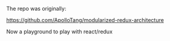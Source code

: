 The repo was originally: 

https://github.com/ApolloTang/modularized-redux-architecture

Now a playground to play with react/redux

